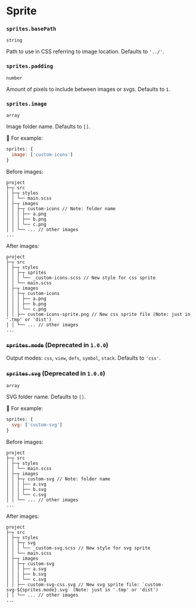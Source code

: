 # Sprite

### `sprites.basePath`

`string`

Path to use in CSS referring to image location. Defaults to `'../'`.

### `sprites.padding`

`number`

Amount of pixels to include between images or svgs. Defaults to `1`.

### `sprites.image`

`array`

Image folder name. Defaults to `[]`.

🌰 For example:

```js
sprites: {
  image: ['custom-icons']
}
```

Before images:

```
project
├─┬ src
│ ├─┬ styles
│ │ └── main.scss
│ ├─┬ images
│ │ ├─┬ custom-icons // Note: folder name
│ │ │ ├── a.png
│ │ │ ├── b.png
│ │ │ └── c.png
│ │ └── ... // other images
...
```

After images:

```
project
├─┬ src
│ ├─┬ styles
│ │ ├─┬ sprites
│ │ │ └── _custom-icons.scss // New style for css sprite
│ │ └── main.scss
│ ├─┬ images
│ │ ├─┬ custom-icons
│ │ │ ├── a.png
│ │ │ ├── b.png
│ │ │ └── c.png
│ │ ├── custom-icons-sprite.png // New css sprite file (Note: just in '.tmp' or 'dist')
│ │ └── ... // other images
...
```

### <del>`sprites.mode`</del> (Deprecated in `1.0.0`)

Output modes: `css`, `view`, `defs`, `symbol`, `stack`. Defaults to `'css'`.

### <del>`sprites.svg`</del> (Deprecated in `1.0.0`)

`array`

SVG folder name. Defaults to `[]`.

🌰 For example:

```js
sprites: {
  svg: ['custom-svg']
}
```

Before images:

```
project
├─┬ src
│ ├─┬ styles
│ │ └── main.scss
│ ├─┬ images
│ │ ├─┬ custom-svg // Note: folder name
│ │ │ ├── a.svg
│ │ │ ├── b.svg
│ │ │ └── c.svg
│ │ └── ... // other images
...
```

After images:

```
project
├─┬ src
│ ├─┬ styles
│ │ ├─┬ svg
│ │ │ └── _custom-svg.scss // New style for svg sprite
│ │ └── main.scss
│ ├─┬ images
│ │ ├─┬ custom-svg
│ │ │ ├── a.svg
│ │ │ ├── b.svg
│ │ │ └── c.svg
│ │ ├── custom-svg-css.svg // New svg sprite file: `custom-svg-${sprites.mode}.svg` (Note: just in '.tmp' or 'dist')
│ │ └── ... // other images
...
```

